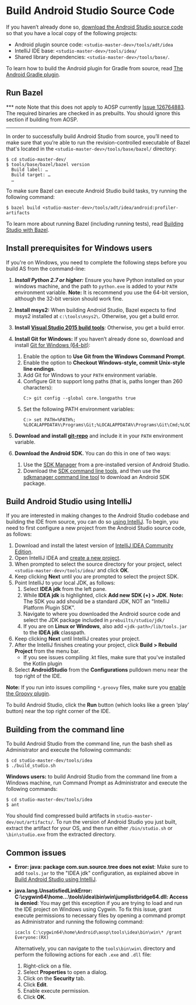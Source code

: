 # Build Android Studio Source Code

If you haven’t already done so, [download the Android Studio source code](/source.md) so that you
have a local copy of the following projects:

 * Android plugin source code: `<studio-master-dev>/tools/adt/idea`
 * IntelliJ IDE base: `<studio-master-dev>/tools/idea/`
 * Shared library dependencies: `<studio-master-dev>/tools/base/`.

To learn how to build the Android plugin for Gradle from source, read
[The Android Gradle plugin](/build-system/README.md).

## Run Bazel

*** note
Note that this does not apply to AOSP currently
[Issue 126764883](https://issuetracker.google.com/126764883).
The required binaries are checked in as prebuilts. You should ignore this
section if building from AOSP.
***

In order to successfully build Android Studio from source, you’ll need to make sure that you’re able
to run the revision-controlled executable of Bazel that's located in the
`<studio-master-dev>/tools/base/bazel/` directory:

```
$ cd studio-master-dev/
$ tools/base/bazel/bazel version
  Build label: …
  Build target: …
  …
```

To make sure Bazel can execute Android Studio build tasks, try running the following command:

```
$ bazel build <studio-master-dev>/tools/adt/idea/android:profiler-artifacts
```

To learn more about running Bazel (including running tests), read
[Building Studio with Bazel](bazel/README.md).


## Install prerequisites for Windows users

If you're on Windows, you need to complete the following steps before you build AS from the
command-line:

1. ___Install Python 2.7 or higher:___ Ensure you have Python installed on your windows machine, and
   the path to `python.exe` is added to your `PATH` environment variable.
   __Note:__ It is recommend you use the 64-bit version, although the 32-bit version should work
   fine.

2. __Install msys2:__ When building Android Studio, Bazel expects to find msys2 installed at
   `c:\tools\msys2\`. Otherwise, you get a build error.
3. __Install
   [Visual Studio 2015 build tools](http://landinghub.visualstudio.com/visual-cpp-build-tools)__:
   Otherwise, you get a build error.
4. __Install Git for Windows:__ If you haven’t already done so, download and install
   [Git for Windows (64-bit)](https://git-scm.com/downloads):
   1. Enable the option to __Use Git from the Windows Command Prompt__.
   1. Enable the option to __Checkout Windows-style, commit Unix-style line endings__.
   1. Add Git for Windows to your `PATH` environment variable.
   1. Configure Git to support long paths (that is, paths longer than 260 characters):
      ```
      C:> git config --global core.longpaths true
      ```
   1. Set the following PATH environment variables:
      ```
      C:> set PATH=%PATH%; %LOCALAPPDATA%\Programs\Git;%LOCALAPPDATA%\Programs\Git\Cmd;%LOCALAPPDATA%\Programs\Git\usr\bin;%USERPROFILE%\bin
      ```
5. __Download and install [git-repo](https://gerrit.googlesource.com/git-repo/)__ and include it in
   your `PATH` environment variable.
6. __Download the Android SDK.__ You can do this in one of two ways:
   1. Use the [SDK Manager](https://developer.android.com/studio/intro/update.html#sdk-manager) from
      a pre-installed version of Android Studio.
   1. Download the [SDK command line tools](https://developer.android.com/studio/index.html#Other),
      and then use the
      [sdkmanager command line tool](https://developer.android.com/studio/command-line/sdkmanager.html)
      to download an Android SDK package.

## Build Android Studio using IntelliJ

If you are interested in making changes to the Android Studio codebase and building the IDE from
source, you can do so [using IntelliJ](http://www.jetbrains.com/idea/documentation/).
To begin, you need to first configure a new project from the Android Studio source code, as follows:

1. Download and install the latest version of
   [IntelliJ IDEA Community Edition](https://www.jetbrains.com/idea/download).
2. Open IntelliJ IDEA and
   [create a new project](https://www.jetbrains.com/help/idea/new-project-wizard.html).
3. When prompted to select the source directory for your project, select
   `<studio-master-dev>/tools/idea/` and click __OK__.
4. Keep clicking __Next__ until you are prompted to select the project SDK.
5. Point IntelliJ to your local JDK, as follows:
   1. Select __IDEA jdk__ from the left pane.
   1. While __IDEA jdk__ is highlighted, click __Add new SDK (+) &gt; JDK__.
      __Note:__ The SDK you add should be a standard JDK, NOT an "IntelliJ Platform Plugin SDK".
   1. Navigate to where you downloaded the Android source code and select the JDK package included
      in `prebuilts/studio/jdk/`
   1. If you are on __Linux or Windows__, also add `<jdk-path>/lib/tools.jar` to the __IDEA jdk__
      classpath.
6. Keep clicking __Next__ until IntelliJ creates your project.
7. After the IntelliJ finishes creating your project, click __Build &gt; Rebuild Project__ from the
   menu bar.
   * If you see issues compiling .kt files, make sure that you've installed the Kotlin plugin
8. Select __AndroidStudio__ from the __Configurations__ pulldown menu near the top right of the IDE.

__Note:__ If you run into issues compiling `*.groovy` files, make sure you
[enable the Groovy plugin](https://www.jetbrains.com/help/idea/getting-started-with-groovy.html).

To build Android Studio, click the __Run__ button (which looks like a green ‘play’ button) near the
top right corner of the IDE.

## Building from the command line

To build Android Studio from the command line, run the bash shell as Administrator and execute the
following commands:

```
$ cd studio-master-dev/tools/idea
$ ./build_studio.sh
```

__Windows users:__ to build Android Studio from the command line from a Windows machine, run
Command Prompt as Administrator and execute the following commands:

```
$ cd studio-master-dev/tools/idea
$ ant
```

You should find compressed build artifacts in `studio-master-dev/out/artifacts/`.
To run the version of Android Studio you just built, extract the artifact for your OS,
and then run either `/bin/studio.sh` or `\bin\studio.exe` from the extracted directory.


## Common issues

* __Error: java: package com.sun.source.tree does not exist__: Make sure to add `tools.jar` to the
"IDEA jdk" configuration, as explained above in [Build Android Studio using IntelliJ](#build-android-studio-using-intellij).
* __java.lang.UnsatisfiedLinkError: C:\cygwin64\home\...\tools\idea\bin\win\jumplistbridge64.dll:
  Access is denied__:
  You may get this exception if you are trying to load and run the IDE project on Windows using
  Cygwin. To fix this issue, grant execute permissions to necessary files by opening a command
  prompt as Administrator and running the following command:

  ```
  icacls C:\cygwin64\home\Android\aosp\tools\idea\bin\win\* /grant Everyone:(RX)
  ```

  Alternatively, you can navigate to the `tools\bin\win\` directory and perform the following
  actions for each `.exe` and `.dll` file:
  1. Right-click on a file.
  2. Select __Properties__ to open a dialog.
  3. Click on the __Security__ tab.
  4. Click __Edit__.
  5. Enable execute permission.
  6. Click __OK__.
